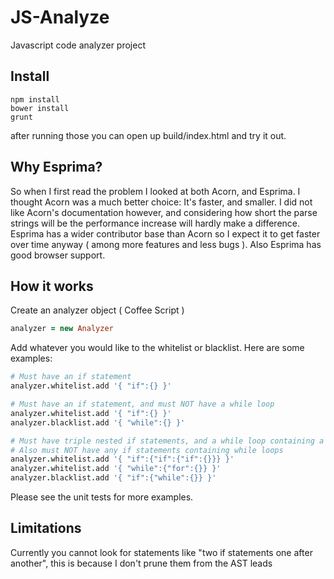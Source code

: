 JS-Analyze
=========

Javascript code analyzer project

Install
--
```
npm install
bower install
grunt
```
after running those you can open up build/index.html and try it out.

Why Esprima?
---
So when I first read the problem I looked at both Acorn, and Esprima. I thought
Acorn was a much better choice: It's faster, and smaller. I did not like Acorn's
documentation however, and considering how short the parse strings will be the
performance increase will hardly make a difference. Esprima has a wider contributor
base than Acorn so I expect it to get faster over time anyway ( among more features
and less bugs ). Also Esprima has good browser support.

How it works
--
Create an analyzer object ( Coffee Script )
```coffeescript
analyzer = new Analyzer
```

Add whatever you would like to the whitelist or blacklist. Here are some examples:

```coffeescript
# Must have an if statement
analyzer.whitelist.add '{ "if":{} }'
```

```coffeescript
# Must have an if statement, and must NOT have a while loop
analyzer.whitelist.add '{ "if":{} }'
analyzer.blacklist.add '{ "while":{} }'
```

```coffeescript
# Must have triple nested if statements, and a while loop containing a for loop
# Also must NOT have any if statements containing while loops
analyzer.whitelist.add '{ "if":{"if":{"if":{}}} }'
analyzer.whitelist.add '{ "while":{"for":{}} }'
analyzer.blacklist.add '{ "if":{"while":{}} }'
```

Please see the unit tests for more examples.

Limitations
---
Currently you cannot look for statements like "two if statements one after another",
this is because I don't prune them from the AST leads


